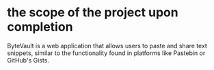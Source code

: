 # the scope of the project upon completion

ByteVault is a web application that allows users to paste and share text snippets, similar to the functionality found in platforms like Pastebin or GitHub's Gists.